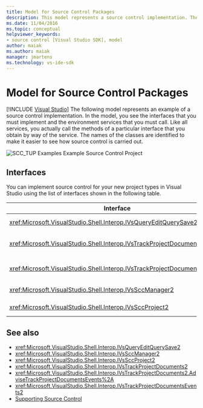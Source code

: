 ```yaml
---
title: Model for Source Control Packages
description: This model represents a source control implementation. The article shows the names of the classes to make it easier to see how source control is carried out.
ms.date: 11/04/2016
ms.topic: conceptual
helpviewer_keywords:
- source control [Visual Studio SDK], model
author: maiak
ms.author: maiak
manager: jmartens
ms.technology: vs-ide-sdk
---
```

# Model for Source Control Packages

 [!INCLUDE [Visual Studio](~/includes/applies-to-version/vs-windows-only.md)]
The following model represents an example of a source control implementation. In the model, you see the interfaces that you must implement and the environment services that you must call. Like all services, you actually call the methods of a particular interface that you obtain by way of the service. The names of the classes are identified to make it easier to see how source control is carried out.

 ![SCC&#95;TUP Examples](../../extensibility/internals/media/scc_tup.gif "SCC_TUP")
Example Source Control Project

## Interfaces
 You can implement source control for your new project types in Visual Studio using the list of interfaces shown in the following table.

|Interface|Use|
|---------------|---------|
|<xref:Microsoft.VisualStudio.Shell.Interop.IVsQueryEditQuerySave2>|Called by projects and editors before they save or change (dirty) files. This interface is accessed using the <xref:Microsoft.VisualStudio.Shell.Interop.SVsQueryEditQuerySave> service.|
|<xref:Microsoft.VisualStudio.Shell.Interop.IVsTrackProjectDocuments2>|Called by projects to request permission to add, remove, or rename a file or directory. This interface is also called by projects to inform the environment when an approved add, remove, or rename action is complete. It is accessed using the <xref:Microsoft.VisualStudio.Shell.Interop.SVsTrackProjectDocuments> service.|
|<xref:Microsoft.VisualStudio.Shell.Interop.IVsTrackProjectDocumentsEvents2>|Implemented by any entity that registers to be notified when projects add, rename, or remove a file or directory. To register for event notification, call <xref:Microsoft.VisualStudio.Shell.Interop.IVsTrackProjectDocuments2.AdviseTrackProjectDocumentsEvents%2A>.|
|<xref:Microsoft.VisualStudio.Shell.Interop.IVsSccManager2>|Called by projects to register with the source control package and to obtain information on source control status. This interface is accessed using the <xref:Microsoft.VisualStudio.Shell.Interop.SVsSccManager> service.|
|<xref:Microsoft.VisualStudio.Shell.Interop.IVsSccProject2>|Implemented by the project to respond to source control requests for information about files and to obtain the source control settings required for the project file.|

## See also
- <xref:Microsoft.VisualStudio.Shell.Interop.IVsQueryEditQuerySave2>
- <xref:Microsoft.VisualStudio.Shell.Interop.IVsSccManager2>
- <xref:Microsoft.VisualStudio.Shell.Interop.IVsSccProject2>
- <xref:Microsoft.VisualStudio.Shell.Interop.IVsTrackProjectDocuments2>
- <xref:Microsoft.VisualStudio.Shell.Interop.IVsTrackProjectDocuments2.AdviseTrackProjectDocumentsEvents%2A>
- <xref:Microsoft.VisualStudio.Shell.Interop.IVsTrackProjectDocumentsEvents2>
- [Supporting Source Control](../../extensibility/internals/supporting-source-control.md)
